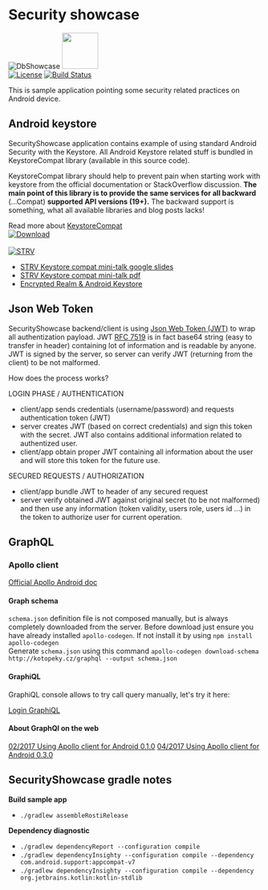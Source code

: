 # Security showcase #

![DbShowcase](./app/src/main/res/mipmap-hdpi/ic_launcher.png "DbShowcase") <a href="https://play.google.com/store/apps/details?id=cz.koto.misak.securityshowcase"><img src="./extras/banner/google-play-badge.png" height="72"/></a>  
[![License](https://img.shields.io/badge/License-Apache%202.0-blue.svg)](https://opensource.org/licenses/Apache-2.0)
[![Build Status](https://travis-ci.org/kotomisak/security-showcase-android.svg)](https://travis-ci.org/kotomisak/security-showcase-android)

This is sample application pointing some security related practices on Android device.

## Android keystore ##

SecurityShowcase application contains example of using standard Android Security with the Keystore.
All Android Keystore related stuff is bundled in KeystoreCompat library (available in this source code).

KeystoreCompat library should help to prevent pain when starting work with keystore from the official documentation
or StackOverflow discussion. **The main point of this library is to provide the same services for all backward** (...Compat) **supported API versions (19+).**
The backward support is something, what all available libraries and blog posts lacks!

Read more about [KeystoreCompat](android-keystore-compat/readme.md)<br/>
[ ![Download](https://api.bintray.com/packages/kotomisak/cz.koto.misak/android-keystore-compat/images/download.svg) ](https://bintray.com/kotomisak/cz.koto.misak/android-keystore-compat/_latestVersion)<br/><br/>
[ ![STRV](./extras/strv-talk/STRV-Black_small.png) ](https://www.strv.com/)


* [STRV Keystore compat mini-talk google slides](https://docs.google.com/presentation/d/1KVMmK59jRQSequ_Ib157ZttFor9k14qZ3938IPxOAKg/edit?usp=sharing)
* [STRV Keystore compat mini-talk pdf](./extras/strv-talk/Android-Keystore-handling.pdf)
* [Encrypted Realm & Android Keystore](https://medium.com/@strv/encrypted-realm-android-keystore-d4f0915905e9)


## Json Web Token ##

SecurityShowcase backend/client is using [Json Web Token (JWT)](https://jwt.io/) to wrap all authentization payload. 
JWT [RFC 7519](https://tools.ietf.org/html/rfc7519) is in fact base64 string (easy to transfer in header) containing lot of information and is readable by anyone.
JWT is signed by the server, so server can verify JWT (returning from the client) to be not malformed.  

How does the process works?

LOGIN PHASE / AUTHENTICATION
* client/app sends credentials (username/password) and requests authentication token (JWT)
* server creates JWT (based on correct credentials) and sign this token with the secret. JWT also contains additional information related to authentized user.
* client/app obtain proper JWT containing all information about the user and will store this token for the future use. 

SECURED REQUESTS / AUTHORIZATION
* client/app bundle JWT to header of any secured request
* server verify obtained JWT against original secret (to be not malformed) and then use any information (token validity, users role, users id ...) in the token to 
authorize user for current operation.

## GraphQL ##

### Apollo client ###
[Official Apollo Android doc](https://github.com/apollographql/apollo-android)
#### Graph schema ####
`schema.json` definition file is not composed manually, but is always completely downloaded from the server.
Before download just ensure you have already installed `apollo-codegen`. If not install it by using `npm install apollo-codegen`  
Generate `schema.json` using this command `apollo-codegen download-schema http://kotopeky.cz/graphql --output schema.json`

#### GraphiQL ####
GraphiQL console allows to try call query manually, let's try it here:  

[Login GraphiQL](https://kotopeky.cz/graphiql/?query=query%20login(%24password%3A%20String!%2C%20%24email%3A%20String!)%20%7B%0A%20login(password%3A%24password%2C%20email%3A%24email)%20%7B%0A%20%20%20token%0A%20%20%20errorMessage%0A%20%7D%0A%7D%0A&variables=%7B%0A%20%20%22password%22%3A%20%22showcase1234%22%2C%0A%20%20%22email%22%3A%20%22security%40showcase.cz%22%0A%7D&operationName=login)


#### About GraphQl on the web ####
 [02/2017 Using Apollo client for Android 0.1.0](http://engineering.dailymotion.com/using-the-apollo-graphql-client-for-android/)
 [04/2017 Using Apollo client for Android 0.3.0 ](https://stackoverflow.com/questions/43304986/using-the-apollo-graphql-client-for-android/43306056)	

## SecurityShowcase gradle notes
**Build sample app**

 * `./gradlew assembleRostiRelease`

**Dependency diagnostic**

  * `./gradlew dependencyReport --configuration compile`<br/>
  * `./gradlew dependencyInsighty --configuration compile --dependency com.android.support:appcompat-v7`<br/>
  * `./gradlew dependencyInsighty --configuration compile --dependency org.jetbrains.kotlin:kotlin-stdlib`<br/>
